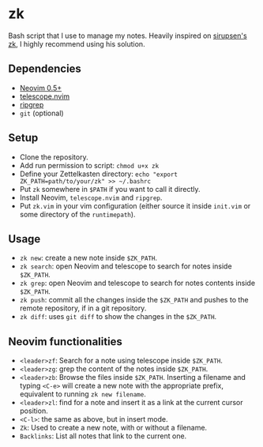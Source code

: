 # zk

Bash script that I use to manage my notes. Heavily inspired on
[sirupsen's zk](https://github.com/sirupsen/zk), I highly recommend using his solution.

## Dependencies
* [Neovim 0.5+](https://neovim.io/)
* [telescope.nvim](https://github.com/nvim-telescope/telescope.nvim)
* [ripgrep](https://github.com/BurntSushi/ripgrep)
* `git` (optional)

## Setup
* Clone the repository.
* Add run permission to script: `chmod u+x zk`
* Define your Zettelkasten directory: `echo "export ZK_PATH=path/to/your/zk" >> ~/.bashrc`
* Put `zk` somewhere in `$PATH` if you want to call it directly.
* Install Neovim, `telescope.nvim` and `ripgrep`.
* Put `zk.vim` in your vim configuration (either source it inside `init.vim` or
  some directory of the `runtimepath`).

## Usage
* `zk new`: create a new note inside `$ZK_PATH`.
* `zk search`: open Neovim and telescope to search for notes inside `$ZK_PATH`.
* `zk grep`: open Neovim and telescope to search for notes contents inside `$ZK_PATH`.
* `zk push`: commit all the changes inside the `$ZK_PATH` and pushes to the
  remote repository, if in a git repository.
* `zk diff`: uses `git diff` to show the changes in the `$ZK_PATH`.

## Neovim functionalities
* `<leader>zf`: Search for a note using telescope inside `$ZK_PATH`.
* `<leader>zg`: grep the content of the notes inside `$ZK_PATH`.
* `<leader>zb`: Browse the files inside `$ZK_PATH`. Inserting a filename and
  typing `<C-e>` will create a new note with the appropriate prefix, equivalent
  to running `zk new filename`.
* `<leader>zl`: find for a note and insert it as a link at the current cursor
  position.
* `<C-l>`: the same as above, but in insert mode.
* `Zk`: Used to create a new note, with or without a filename.
* `Backlinks`: List all notes that link to the current one.
